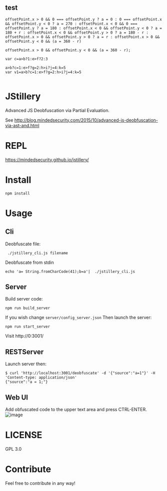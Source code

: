 ## test
```
offsetPoint.x > 0 && 0 === offsetPoint.y ? a = 0 : 0 === offsetPoint.x && offsetPoint.y < 0 ? a = 270 : offsetPoint.x < 0 && 0 === offsetPoint.y ? a = 180 : offsetPoint.x < 0 && offsetPoint.y < 0 ? a = 180 + r : offsetPoint.x < 0 && offsetPoint.y > 0 ? a = 180 - r : offsetPoint.x > 0 && offsetPoint.y > 0 ? a = r : offsetPoint.x > 0 && offsetPoint.y < 0 && (a = 360 - r)

offsetPoint.x > 0 && offsetPoint.y < 0 && (a = 360 - r);

var c=a>b?1:e>f?2:3

a>b?c=1:e>f?g=2:h>i?j=4:k=5
var v1=a>b?c=1:e>f?g=2:h>i?j=4:k=5


```

# JStillery

Advanced JS Deobfuscation via Partial Evaluation.


See http://blog.mindedsecurity.com/2015/10/advanced-js-deobfuscation-via-ast-and.html 

# REPL

https://mindedsecurity.github.io/jstillery/

# Install

```
npm install
```

# Usage

## Cli

Deobfuscate file:
```
 ./jstillery_cli.js filename
```
Deobfuscate from stdin
```
echo 'a= String.fromCharCode(41);b=a'|  ./jstillery_cli.js
```

## Server

Build server code:
```
npm run build_server 

```

If you wish change ```server/config_server.json```
Then launch the server:
```
npm run start_server
```

Visit http://0:3001/

## RESTServer
Launch server then:
```
$ curl 'http://localhost:3001/deobfuscate' -d '{"source":"a=1"}' -H 'Content-type: application/json' 
{"source":"a = 1;"}
```
## Web UI

Add obfuscated code to the upper text area and press CTRL-ENTER.
![image](https://user-images.githubusercontent.com/1196560/35220393-836aafd0-ff76-11e7-8ba9-86369e23573a.png?s=200)



# LICENSE

GPL 3.0

# Contribute

Feel free to contribute in any way!
